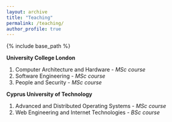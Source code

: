 ```yaml
---
layout: archive
title: "Teaching"
permalink: /teaching/
author_profile: true
---
```


{% include base_path %}

**University College London**
1. Computer Architecture and Hardware - *MSc course*
2. Software Engineering - *MSc course*  
3. People and Security - *MSc course*


**Cyprus University of Technology**
1. Advanced and Distributed Operating Systems - *MSc course*
2. Web Engineering and Internet Technologies - *BSc course*

